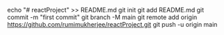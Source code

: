 echo "# reactProject" >> README.md
git init
git add README.md
git commit -m "first commit"
git branch -M main
git remote add origin https://github.com/rumimukherjee/reactProject.git
git push -u origin main